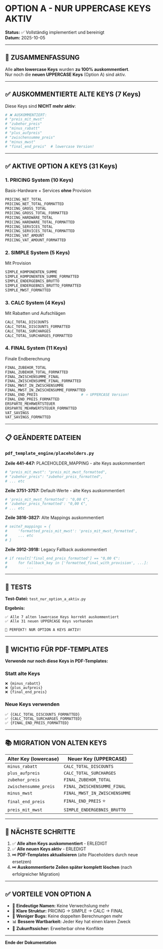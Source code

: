 # OPTION A - NUR UPPERCASE KEYS AKTIV

**Status:** ✅ Vollständig implementiert und bereinigt  
**Datum:** 2025-10-05

---

## 🎯 ZUSAMMENFASSUNG

Alle **alten lowercase Keys** wurden **zu 100% auskommentiert**.  
Nur noch die **neuen UPPERCASE Keys** (Option A) sind aktiv.

---

## ✅ AUSKOMMENTIERTE ALTE KEYS (7 Keys)

Diese Keys sind **NICHT mehr aktiv**:

```python
# ❌ AUSKOMMENTIERT:
# "preis_mit_mwst"
# "zubehor_preis"
# "minus_rabatt"
# "plus_aufpreis"
# "zwischensumme_preis"
# "minus_mwst"
# "final_end_preis"  # lowercase Version!
```

---

## ✅ AKTIVE OPTION A KEYS (31 Keys)

### 1. PRICING System (10 Keys)

Basis-Hardware + Services **ohne** Provision

```python
PRICING_NET_TOTAL
PRICING_NET_TOTAL_FORMATTED
PRICING_GROSS_TOTAL
PRICING_GROSS_TOTAL_FORMATTED
PRICING_HARDWARE_TOTAL
PRICING_HARDWARE_TOTAL_FORMATTED
PRICING_SERVICES_TOTAL
PRICING_SERVICES_TOTAL_FORMATTED
PRICING_VAT_AMOUNT
PRICING_VAT_AMOUNT_FORMATTED
```

### 2. SIMPLE System (5 Keys)

Mit Provision

```python
SIMPLE_KOMPONENTEN_SUMME
SIMPLE_KOMPONENTEN_SUMME_FORMATTED
SIMPLE_ENDERGEBNIS_BRUTTO
SIMPLE_ENDERGEBNIS_BRUTTO_FORMATTED
SIMPLE_MWST_FORMATTED
```

### 3. CALC System (4 Keys)

Mit Rabatten und Aufschlägen

```python
CALC_TOTAL_DISCOUNTS
CALC_TOTAL_DISCOUNTS_FORMATTED
CALC_TOTAL_SURCHARGES
CALC_TOTAL_SURCHARGES_FORMATTED
```

### 4. FINAL System (11 Keys)

Finale Endberechnung

```python
FINAL_ZUBEHOR_TOTAL
FINAL_ZUBEHOR_TOTAL_FORMATTED
FINAL_ZWISCHENSUMME_FINAL
FINAL_ZWISCHENSUMME_FINAL_FORMATTED
FINAL_MWST_IN_ZWISCHENSUMME
FINAL_MWST_IN_ZWISCHENSUMME_FORMATTED
FINAL_END_PREIS                    # ⭐ UPPERCASE Version!
FINAL_END_PREIS_FORMATTED
ERSPARTE_MEHRWERTSTEUER
ERSPARTE_MEHRWERTSTEUER_FORMATTED
VAT_SAVINGS
VAT_SAVINGS_FORMATTED
```

---

## 📋 GEÄNDERTE DATEIEN

### `pdf_template_engine/placeholders.py`

**Zeile 441-447:** PLACEHOLDER_MAPPING - alte Keys auskommentiert

```python
# "preis_mit_mwst": "preis_mit_mwst_formatted",
# "zubehor_preis": "zubehor_preis_formatted", 
# ... etc
```

**Zeile 3751-3757:** Default-Werte - alte Keys auskommentiert

```python
# 'preis_mit_mwst_formatted': "0,00 €",
# 'zubehor_preis_formatted': "0,00 €", 
# ... etc
```

**Zeile 3816-3827:** Alte Mappings auskommentiert

```python
# seite7_mappings = {
#     'formatted_preis_mit_mwst': 'preis_mit_mwst_formatted',
#     ... etc
# }
```

**Zeile 3912-3918:** Legacy Fallback auskommentiert

```python
# if result['final_end_preis_formatted'] == "0,00 €":
#     for fallback_key in ['formatted_final_with_provision', ...]:
#         ...
```

---

## 🧪 TESTS

**Test-Datei:** `test_nur_option_a_aktiv.py`

**Ergebnis:**

```
✅ Alle 7 alten lowercase Keys korrekt auskommentiert
✅ Alle 31 neuen UPPERCASE Keys vorhanden

🎊 PERFEKT! NUR OPTION A KEYS AKTIV!
```

---

## 🎯 WICHTIG FÜR PDF-TEMPLATES

**Verwende nur noch diese Keys in PDF-Templates:**

### Statt alte Keys

```
❌ {minus_rabatt}
❌ {plus_aufpreis}
❌ {final_end_preis}
```

### Neue Keys verwenden

```
✅ {CALC_TOTAL_DISCOUNTS_FORMATTED}
✅ {CALC_TOTAL_SURCHARGES_FORMATTED}
✅ {FINAL_END_PREIS_FORMATTED}
```

---

## 📚 MIGRATION VON ALTEN KEYS

| Alter Key (lowercase) | Neuer Key (UPPERCASE) |
|----------------------|----------------------|
| `minus_rabatt` | `CALC_TOTAL_DISCOUNTS` |
| `plus_aufpreis` | `CALC_TOTAL_SURCHARGES` |
| `zubehor_preis` | `FINAL_ZUBEHOR_TOTAL` |
| `zwischensumme_preis` | `FINAL_ZWISCHENSUMME_FINAL` |
| `minus_mwst` | `FINAL_MWST_IN_ZWISCHENSUMME` |
| `final_end_preis` | `FINAL_END_PREIS` ⭐ |
| `preis_mit_mwst` | `SIMPLE_ENDERGEBNIS_BRUTTO` |

---

## 🚀 NÄCHSTE SCHRITTE

1. ✅ **Alle alten Keys auskommentiert** - ERLEDIGT
2. ✅ **Alle neuen Keys aktiv** - ERLEDIGT
3. ⏭️ **PDF-Templates aktualisieren** (alte Placeholders durch neue ersetzen)
4. ⏭️ **Auskommentierte Zeilen später komplett löschen** (nach erfolgreicher Migration)

---

## ✅ VORTEILE VON OPTION A

- 🎯 **Eindeutige Namen:** Keine Verwechslung mehr
- 🔄 **Klare Struktur:** PRICING → SIMPLE → CALC → FINAL
- 🐛 **Weniger Bugs:** Keine doppelten Berechnungen mehr
- 📊 **Bessere Wartbarkeit:** Jeder Key hat einen klaren Zweck
- 🚀 **Zukunftssicher:** Erweiterbar ohne Konflikte

---

**Ende der Dokumentation**
